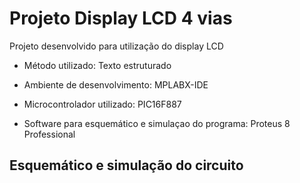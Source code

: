 # Projeto Display LCD 4 vias

Projeto desenvolvido para utilização do display LCD

* Método utilizado: Texto estruturado

* Ambiente de desenvolvimento: MPLABX-IDE

* Microcontrolador utilizado: PIC16F887

* Software para esquemático e simulaçao do programa: Proteus 8 Professional

## Esquemático e simulação do circuito
